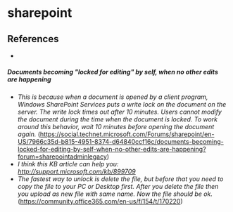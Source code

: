 # sharepoint

## References
* 

##### Documents becoming "locked for editing" by self, when no other edits are happening
* *This is because when a document is opened by a client program, Windows SharePoint Services puts a write lock on the document on the server. The write lock times out after 10 minutes. Users cannot modify the document during the time when the document is locked. To work around this behavior, wait 10 minutes before opening the document again.* (https://social.technet.microsoft.com/Forums/sharepoint/en-US/7966c35d-b815-4951-8374-d64840ccf16c/documents-becoming-locked-for-editing-by-self-when-no-other-edits-are-happening?forum=sharepointadminlegacy)
* *I think this KB article can help you: http://support.microsoft.com/kb/899709*
* *The fastest way to unlock is delete the file, but before that you need to copy the file to your PC or Desktop first. After you delete the file then you upload as new file with same name. Now the file should be ok.* (https://community.office365.com/en-us/f/154/t/170220)
